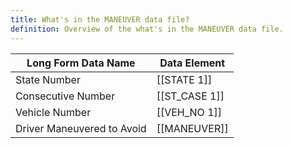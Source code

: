 ```yaml
---
title: What's in the MANEUVER data file?
definition: Overview of the what's in the MANEUVER data file.
---
```

| Long Form Data Name        | Data Element |
| -------------------------- | ------------ |
| State Number               | [[STATE 1]]    |
| Consecutive Number         | [[ST_CASE 1]]  |
| Vehicle Number             | [[VEH_NO 1]]   |
| Driver Maneuvered to Avoid | [[MANEUVER]] |
